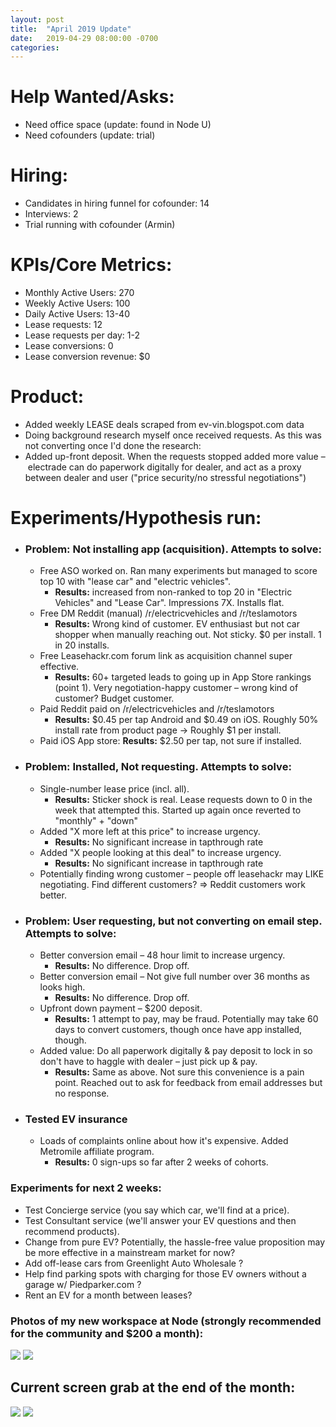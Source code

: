 ```yaml
---
layout: post
title:  "April 2019 Update"
date:   2019-04-29 08:00:00 -0700
categories: 
---
```


# Help Wanted/Asks:
* Need office space (update: found in Node U)
* Need cofounders (update: trial)

# Hiring: 
* Candidates in hiring funnel for cofounder: 14
* Interviews: 2
* Trial running with cofounder (Armin)

# KPIs/Core Metrics:
* Monthly Active Users: 270
* Weekly Active Users: 100
* Daily Active Users: 13-40
* Lease requests: 12
* Lease requests per day: 1-2
* Lease conversions: 0
* Lease conversion revenue: $0

# Product:
* Added weekly LEASE deals scraped from ev-vin.blogspot.com data
* Doing background research myself once received requests. As this was not converting once I'd done the research:
* Added up-front deposit. When the requests stopped added more value – electrade can do paperwork digitally for dealer, and act as a proxy between dealer and user ("price security/no stressful negotiations")

# Experiments/Hypothesis run:
* ### **Problem: Not installing app (acquisition). Attempts to solve:**
	* Free ASO worked on. Ran many experiments but managed to score top 10 with "lease car" and "electric vehicles".
		* **Results:** increased from non-ranked to top 20 in "Electric Vehicles" and "Lease Car". Impressions 7X. Installs flat.
	* Free DM Reddit (manual) /r/electricvehicles and /r/teslamotors
		* **Results:** Wrong kind of customer. EV enthusiast but not car shopper when manually reaching out. Not sticky. $0 per install. 1 in 20 installs.
	* Free Leasehackr.com forum link as acquisition channel super effective.
		* **Results:** 60+ targeted leads to going up in App Store rankings (point 1). Very negotiation-happy customer – wrong kind of customer? Budget customer.
	* Paid Reddit paid on /r/electricvehicles and /r/teslamotors
		*  **Results:** $0.45 per tap Android and $0.49 on iOS. Roughly 50% install rate from product page -> Roughly $1 per install.
	* Paid iOS App store:
		**Results:** $2.50 per tap, not sure if installed.


* ### **Problem: Installed, Not requesting. Attempts to solve:**
	* Single-number lease price (incl. all). 
		* **Results:** Sticker shock is real. Lease requests down to 0 in the week that attempted this. Started up again once reverted to "monthly" + "down"
	* Added "X more left at this price" to increase urgency. 
		* **Results:** No significant increase in tapthrough rate
	* Added "X people looking at this deal" to increase urgency. 
		* **Results:** No significant increase in tapthrough rate
	* Potentially finding wrong customer – people off leasehackr may LIKE negotiating. Find different customers? => Reddit customers work better.


* ### **Problem: User requesting, but not converting on email step. Attempts to solve:**
	* Better conversion email – 48 hour limit to increase urgency.
		* **Results:** No difference. Drop off.
	* Better conversion email – Not give full number over 36 months as looks high.
		* **Results:** No difference. Drop off.
	* Upfront down payment – $200 deposit.
		* **Results:** 1 attempt to pay, may be fraud. Potentially may take 60 days to convert customers, though once have app installed, though.
	* Added value: Do all paperwork digitally & pay deposit to lock in so don't have to haggle with dealer – just pick up & pay.
		* **Results:** Same as above. Not sure this convenience is a pain point. Reached out to ask for feedback from email addresses but no response.


* ### **Tested EV insurance**
	* Loads of complaints online about how it's expensive. Added Metromile affiliate program.
		* **Results:** 0 sign-ups so far after 2 weeks of cohorts.

### Experiments for next 2 weeks:
* Test Concierge service (you say which car, we'll find at a price).
* Test Consultant service (we'll answer your EV questions and then recommend products).
* Change from pure EV? Potentially, the hassle-free value proposition may be more effective in a mainstream market for now?
* Add off-lease cars from Greenlight Auto Wholesale ?
* Help find parking spots with charging for those EV owners without a garage w/ Piedparker.com ?
* Rent an EV for a month between leases?


### Photos of my new workspace at Node (strongly recommended for the community and $200 a month):

![](/startup-updates-6/NodeU1.JPG)
![](/startup-updates-6/NodeU2.JPG)

## Current screen grab at the end of the month:

![](/startup-updates-6/demo.jpg)
![](/startup-updates-6/demo2.jpg)